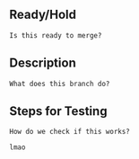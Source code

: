## Ready/Hold
`Is this ready to merge?` 

## Description
`What does this branch do?`

## Steps for Testing
`How do we check if this works?`

`lmao`
